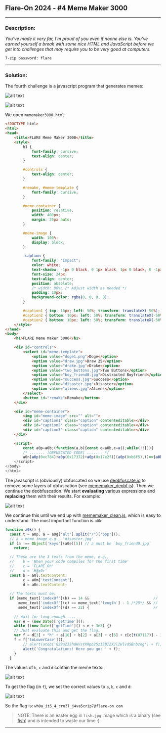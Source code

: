## Flare-On 2024 - #4 Meme Maker 3000
___

### Description: 

*You've made it very far, I'm proud of you even if noone else is.*
*You've earned yourself a break with some nice HTML and JavaScript before we get into challenges that may require you to be very good at computers.*

`7-zip password: flare`
___

### Solution:

The fourth challenge is a javascript program that generates memes:

![alt text](images/meme_1.png "")

![alt text](images/meme_2.png "")


We open `mememaker3000.html`:
```html
<!DOCTYPE html>
<html>
<head>
    <title>FLARE Meme Maker 3000</title>
    <style>
        h1 {
            font-family: cursive;
            text-align: center;
        }

        #controls {
            text-align: center;
        }

        #remake, #meme-template {
            font-family: cursive;
        }

        #meme-container {
            position: relative;
            width: 400px;
            margin: 20px auto;
        }

        #meme-image {
            width: 100%;
            display: block;
        }

        .caption {
            font-family: "Impact";
            color: white;
            text-shadow: -1px 0 black, 0 1px black, 1px 0 black, 0 -1px black;
            font-size: 24px;
            text-align: center;
            position: absolute;
            /* width: 80%; /* Adjust width as needed */
            padding: 10px;
            background-color: rgba(0, 0, 0, 0);
        }

        #caption1 { top: 10px; left: 50%; transform: translateX(-50%); }
        #caption2 { bottom: 10px; left: 50%; transform: translateX(-50%); }
        #caption2 { bottom: 10px; left: 50%; transform: translateX(-50%); }
    </style>
</head>
<body>
    <h1>FLARE Meme Maker 3000</h1>

    <div id="controls">
        <select id="meme-template">
            <option value="doge1.png">Doge</option>
            <option value="draw.jpg">Draw 25</option>
            <option value="drake.jpg">Drake</option>
            <option value="two_buttons.jpg">Two Buttons</option>
            <option value="boy_friend0.jpg">Distracted Boyfriend</option>
            <option value="success.jpg">Success</option>
            <option value="disaster.jpg">Disaster</option>
            <option value="aliens.jpg">Aliens</option>
        </select>
        <button id="remake">Remake</button>
    </div>

    <div id="meme-container">
        <img id="meme-image" src="" alt="">
        <div id="caption1" class="caption" contenteditable></div>
        <div id="caption2" class="caption" contenteditable></div>
        <div id="caption3" class="caption" contenteditable></div>
    </div>

    <script>
        const a0p=a0b;(function(a,b){const o=a0b,c=a();while(!![]){ 
        /* ....... [OBFUSCATED CODE] ....... */
        a0n[a0p(0xc784)+a0p(0x17372)+a0p(0x17e2f)](a0p(0xb6f5),()=>{a0k();});
    </script>
</body>
</html>
```

The javascript is (obviously) obfuscated so we use [deobfuscate.io](https://deobfuscate.io/) to
remove some layers of obfuscation (see [mememaker_deobf.js](./mememaker_deobf.js)). Then we continue
the deobfuscation. We start **evaluating** various expressions and **replacing** them with their
results. For example:

![alt text](images/arr_eval.png "")



We continue this until we end up with [mememaker_clean.js](./mememaker_clean.js), which is easy to
understand. The most important function is `a0k`:
```js
function a0k() {
  const t = a0p, a = a0g['alt'].split("/")['pop']();
  // a = meme image e.g., 'disaster.jpg'
  if (a !== Object['keys'](a0e)[5]) // a must be `boy_friend0.jpg`
    return;

  // These are the 3 texts from the meme, e.g.,
  //    b = 'When your code compiles for the first time'
  //    c = 'FLARE On'
  //    d = 'H@x0r'
  const b = a0l.textContent,
        c = a0m['textContent'],
        d = a0n.textContent;
  
  // The texts must be:
  if (meme_text['indexOf'](b) == 14 &&                             // 'FLARE On'
      meme_text['indexOf'](c) == meme_text['length'] - 1 /*25*/ && // 'Security Expert'
      meme_text['indexOf'](d) == 22) {                             // 'Malware'
    
    // Wait for long enough ....
    var e = (new Date)['getTime']();  
    while ((new Date)['getTime']() < e + 3e3) {}
    // Just evaluate this and get the flag.
    var f = d[3] + "h" + a[10] + b[2] + a[3] + c[5] + c[c[t(87117)] - 1] + "5" + a[3] + "4" + a[3] + c[2] + c[4] + c[3] + "3" + d[2] + a[3] + "j4" + meme_text[1][2] + d[4] + "5" + c[2] + d[5] + "1" + c[11] + "7" + meme_text[21][1] + b[t(89657) + "e"](" ", "-") + a[11] + meme_text[4][t(39554) + t(91499)](12, 15);
    f = f['toLowerCase'](),
        // alert(atob('Q29uZ3JhdHVsYXRpb25zISBIZXJlIHlvdSBnbzog') + f);        
        alert('Congratulations! Here you go: ' + f);
    }
  }

```

The values of `b`, `c` and `d` contain the meme texts:

![alt text](images/b_c_d_values.png "")


To get the flag (in `f`), we set the correct values to `a`, `b`, `c` and `d`:

![alt text](images/flag.png "")

So the flag is: `wh0a_it5_4_cru3l_j4va5cr1p7@flare-on.com`

> NOTE: There is an easter egg in `fish.jpg` image which is a binary (see [fish](./fish))
> and is intended to waste our time :)

___
